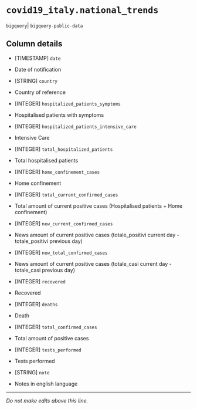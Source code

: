 # `covid19_italy.national_trends`
`bigquery`| `bigquery-public-data`

## Column details
* [TIMESTAMP] `date`
 - Date of notification
* [STRING]    `country`
 - Country of reference
* [INTEGER]   `hospitalized_patients_symptoms`
 - Hospitalised patients with symptoms
* [INTEGER]   `hospitalized_patients_intensive_care`
 - Intensive Care
* [INTEGER]   `total_hospitalized_patients`
 - Total hospitalised patients
* [INTEGER]   `home_confinement_cases`
 - Home confinement
* [INTEGER]   `total_current_confirmed_cases`
 - Total amount of current positive cases (Hospitalised patients + Home confinement)
* [INTEGER]   `new_current_confirmed_cases`
 - News amount of current positive cases (totale_positivi current day - totale_positivi previous day)
* [INTEGER]   `new_total_confirmed_cases`
 - News amount of current positive cases (totale_casi current day - totale_casi previous day)
* [INTEGER]   `recovered`
 - Recovered
* [INTEGER]   `deaths`
 - Death
* [INTEGER]   `total_confirmed_cases`
 - Total amount of positive cases
* [INTEGER]   `tests_performed`
 - Tests performed
* [STRING]    `note`
 - Notes in english language

-------------------------------------------------------------------------------
*Do not make edits above this line.*
